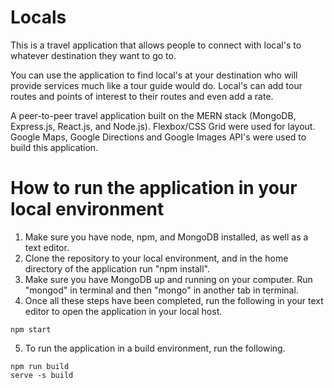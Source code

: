 # Locals

This is a travel application that allows people to connect with local's to whatever destination they want to go to.

You can use the application to find local's at your destination who will provide services much like a tour guide would do.
Local's can add tour routes and points of interest to their routes and even add a rate.

A peer-to-peer travel application built on the MERN stack (MongoDB, Express.js, React.js, and Node.js). Flexbox/CSS Grid were used for layout. Google Maps, Google Directions and Google Images API's were used to build this application.

# How to run the application in your local environment
1. Make sure you have node, npm, and MongoDB installed, as well as a text editor. 
2. Clone the repository to your local environment, and in the home directory of the application run "npm install".
3. Make sure you have MongoDB up and running on your computer. Run "mongod" in terminal and then "mongo" in another tab in terminal.
4. Once all these steps have been completed, run the following in your text editor to open the application in your local host.
```
npm start
```
5. To run the application in a build environment, run the following.
```
npm run build
serve -s build
```
